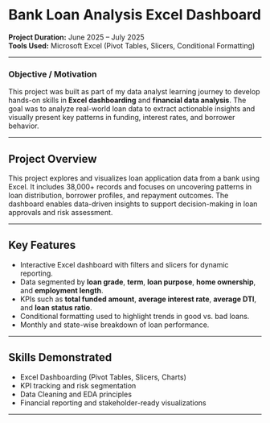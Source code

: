 # Bank Loan Analysis Excel Dashboard

**Project Duration:** June 2025 – July 2025  
**Tools Used:** Microsoft Excel (Pivot Tables, Slicers, Conditional Formatting)

---

### Objective / Motivation
This project was built as part of my data analyst learning journey to develop hands-on skills in **Excel dashboarding** and **financial data analysis**. The goal was to analyze real-world loan data to extract actionable insights and visually present key patterns in funding, interest rates, and borrower behavior.

---

## Project Overview
This project explores and visualizes loan application data from a bank using Excel. It includes 38,000+ records and focuses on uncovering patterns in loan distribution, borrower profiles, and repayment outcomes. The dashboard enables data-driven insights to support decision-making in loan approvals and risk assessment.

---

##  Key Features
- Interactive Excel dashboard with filters and slicers for dynamic reporting.
- Data segmented by **loan grade**, **term**, **loan purpose**, **home ownership**, and **employment length**.
- KPIs such as **total funded amount**, **average interest rate**, **average DTI**, and **loan status ratio**.
- Conditional formatting used to highlight trends in good vs. bad loans.
- Monthly and state-wise breakdown of loan performance.

---

##  Skills Demonstrated
- Excel Dashboarding (Pivot Tables, Slicers, Charts)
- KPI tracking and risk segmentation
- Data Cleaning and EDA principles
- Financial reporting and stakeholder-ready visualizations

---

